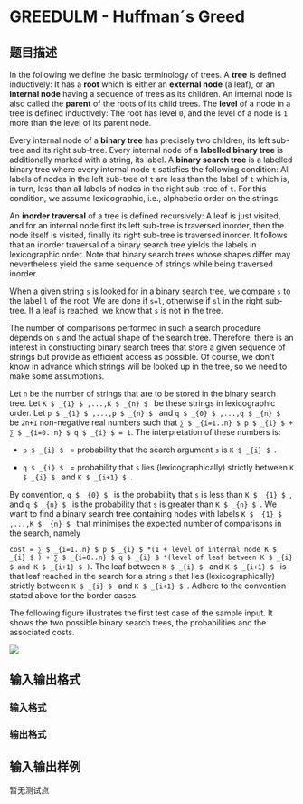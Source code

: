 # GREEDULM - Huffman´s Greed

## 题目描述

 In the following we define the basic terminology of trees. A **tree** is defined inductively: It has a **root** which is either an **external node** (a leaf), or an **internal node** having a sequence of trees as its children. An internal node is also called the **parent** of the roots of its child trees. The **level** of a node in a tree is defined inductively: The root has level `0`, and the level of a node is `1` more than the level of its parent node.

Every internal node of a **binary tree** has precisely two children, its left sub-tree and its right sub-tree. Every internal node of a **labelled binary tree** is additionally marked with a string, its label. A **binary search tree** is a labelled binary tree where every internal node `t` satisfies the following condition: All labels of nodes in the left sub-tree of `t` are less than the label of `t` which is, in turn, less than all labels of nodes in the right sub-tree of `t`. For this condition, we assume lexicographic, i.e., alphabetic order on the strings.

An **inorder traversal** of a tree is defined recursively: A leaf is just visited, and for an internal node first its left sub-tree is traversed inorder, then the node itself is visited, finally its right sub-tree is traversed inorder. It follows that an inorder traversal of a binary search tree yields the labels in lexicographic order. Note that binary search trees whose shapes differ may nevertheless yield the same sequence of strings while being traversed inorder.

When a given string `s` is looked for in a binary search tree, we compare `s` to the label `l` of the root. We are done if `s=l`, otherwise if `sl` in the right sub-tree. If a leaf is reached, we know that `s` is not in the tree.

The number of comparisons performed in such a search procedure depends on `s` and the actual shape of the search tree. Therefore, there is an interest in constructing binary search trees that store a given sequence of strings but provide as efficient access as possible. Of course, we don't know in advance which strings will be looked up in the tree, so we need to make some assumptions.

Let `n` be the number of strings that are to be stored in the binary search tree. Let `K $ _{1} $ ,...,K $ _{n} $ ` be these strings in lexicographic order. Let `p $ _{1} $ ,...,p $ _{n} $ ` and `q $ _{0} $ ,...,q $ _{n} $ ` be `2n+1` non-negative real numbers such that `∑ $ _{i=1..n} $ p $ _{i} $ + ∑ $ _{i=0..n} $ q $ _{i} $ = 1`. The interpretation of these numbers is:

- `p $ _{i} $ ` = probability that the search argument `s` is `K $ _{i} $ `.

- `q $ _{i} $ ` = probability that `s` lies (lexicographically) strictly between `K $ _{i} $ ` and `K $ _{i+1} $ `.

By convention, `q $ _{0} $ ` is the probability that `s` is less than `K $ _{1} $ `, and `q $ _{n} $ ` is the probability that `s` is greater than `K $ _{n} $ `. We want to find a binary search tree containing nodes with labels `K $ _{1} $ ,...,K $ _{n} $ ` that minimises the expected number of comparisons in the search, namely

`cost = ∑ $ _{i=1..n} $ p $ _{i} $ *(1 + level of internal node K $ _{i} $ ) + ∑ $ _{i=0..n} $ q $ _{i} $ *(level of leaf between K $ _{i} $ and K $ _{i+1} $ )`. The leaf between `K $ _{i} $ ` and `K $ _{i+1} $ ` is that leaf reached in the search for a string `s` that lies (lexicographically) strictly between `K $ _{i} $ ` and `K $ _{i+1} $ `. Adhere to the convention stated above for the border cases.

The following figure illustrates the first test case of the sample input. It shows the two possible binary search trees, the probabilities and the associated costs.

![](https://cdn.luogu.com.cn/upload/vjudge_pic/SP1789/14a2b14c9b8c27c150ce9c2887f84486eb5e60d6.png)

## 输入输出格式

### 输入格式

### 输出格式

## 输入输出样例

暂无测试点

